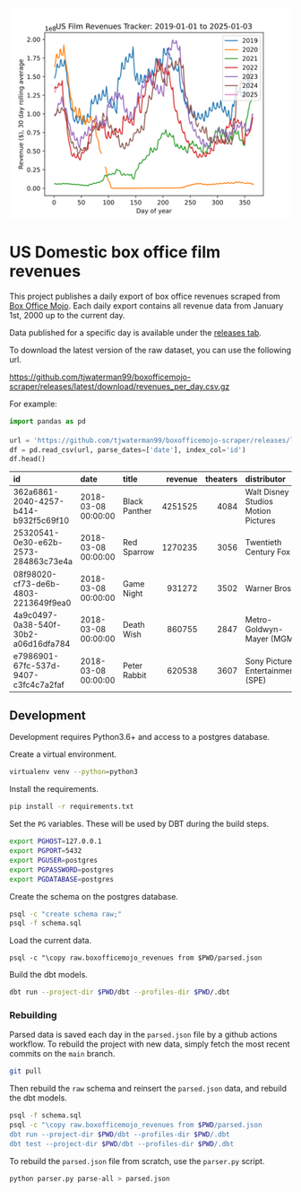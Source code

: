 <p align="center">
    <img src="https://github.com/tjwaterman99/boxofficemojo-scraper/blob/images/images/tracker.svg?raw=true"></img>
</p>

# US Domestic box office film revenues

This project publishes a daily export of box office revenues scraped from [Box Office Mojo](http://www.boxofficemojo.com). Each daily export contains all revenue data from January 1st, 2000 up to the current day.

Data published for a specific day is available under the [releases tab](https://github.com/tjwaterman99/boxofficemojo-scraper/releases).

To download the latest version of the raw dataset, you can use the following url.

https://github.com/tjwaterman99/boxofficemojo-scraper/releases/latest/download/revenues_per_day.csv.gz

For example:

```python
import pandas as pd

url = 'https://github.com/tjwaterman99/boxofficemojo-scraper/releases/latest/download/revenues_per_day.csv.gz'
df = pd.read_csv(url, parse_dates=['date'], index_col='id')
df.head()
```

| id                                   | date                | title         |   revenue |   theaters | distributor                         |
|:-------------------------------------|:--------------------|:--------------|----------:|-----------:|:------------------------------------|
| 362a6861-2040-4257-b414-b932f5c69f10 | 2018-03-08 00:00:00 | Black Panther |   4251525 |       4084 | Walt Disney Studios Motion Pictures |
| 25320541-0e30-e62b-2573-284863c73e4a | 2018-03-08 00:00:00 | Red Sparrow   |   1270235 |       3056 | Twentieth Century Fox               |
| 08f98020-cf73-de6b-4803-2213649f9ea0 | 2018-03-08 00:00:00 | Game Night    |    931272 |       3502 | Warner Bros.                        |
| 4a9c0497-0a38-540f-30b2-a06d16dfa784 | 2018-03-08 00:00:00 | Death Wish    |    860755 |       2847 | Metro-Goldwyn-Mayer (MGM)           |
| e7986901-67fc-537d-9407-c3fc4c7a2faf | 2018-03-08 00:00:00 | Peter Rabbit  |    620538 |       3607 | Sony Pictures Entertainment (SPE)   |

## Development

Development requires Python3.6+ and access to a postgres database.

Create a virtual environment.

```sh
virtualenv venv --python=python3
```

Install the requirements.

```sh
pip install -r requirements.txt
```

Set the `PG` variables. These will be used by DBT during the build steps.

```sh
export PGHOST=127.0.0.1
export PGPORT=5432
export PGUSER=postgres
export PGPASSWORD=postgres
export PGDATABASE=postgres
```

Create the schema on the postgres database.

```sh
psql -c "create schema raw;"
psql -f schema.sql
```

Load the current data.

```
psql -c "\copy raw.boxofficemojo_revenues from $PWD/parsed.json
```

Build the dbt models.

```sh
dbt run --project-dir $PWD/dbt --profiles-dir $PWD/.dbt
```

### Rebuilding

Parsed data is saved each day in the `parsed.json` file by a github actions workflow. To rebuild the project with new data,
simply fetch the most recent commits on the `main` branch.

```sh
git pull
```

Then rebuild the `raw` schema and reinsert the `parsed.json` data, and rebuild the dbt models.

```sh
psql -f schema.sql
psql -c "\copy raw.boxofficemojo_revenues from $PWD/parsed.json
dbt run --project-dir $PWD/dbt --profiles-dir $PWD/.dbt
dbt test --project-dir $PWD/dbt --profiles-dir $PWD/.dbt
```

To rebuild the `parsed.json` file from scratch, use the `parser.py` script.

```sh
python parser.py parse-all > parsed.json
```